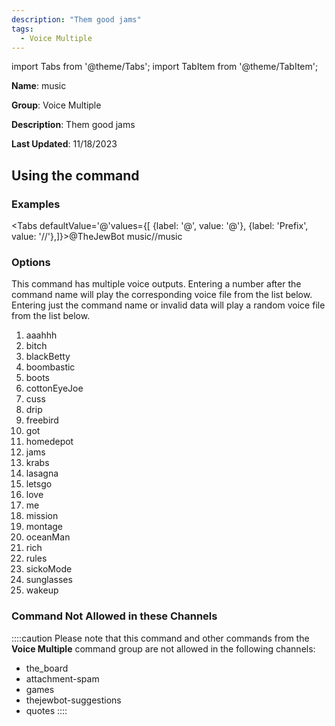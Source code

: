 ```yaml
---
description: "Them good jams"
tags:
  - Voice Multiple
---
```

import Tabs from '@theme/Tabs';
import TabItem from '@theme/TabItem';

**Name**: music

**Group**: Voice Multiple

**Description**: Them good jams

**Last Updated**: 11/18/2023

## Using the command

### Examples
<Tabs defaultValue='@'values={[ {label: '@', value: '@'}, {label: 'Prefix', value: '//'},]}><TabItem value='@'>@TheJewBot music</TabItem><TabItem value='//'>//music</TabItem></Tabs>

### Options

This command has multiple voice outputs. Entering a number after the command name will play the corresponding voice file from the list below. Entering just the command name or invalid data will play a random voice file from the list below.

 1. aaahhh
 1. bitch
 1. blackBetty
 1. boombastic
 1. boots
 1. cottonEyeJoe
 1. cuss
 1. drip
 1. freebird
 1. got
 1. homedepot
 1. jams
 1. krabs
 1. lasagna
 1. letsgo
 1. love
 1. me
 1. mission
 1. montage
 1. oceanMan
 1. rich
 1. rules
 1. sickoMode
 1. sunglasses
 1. wakeup

### Command Not Allowed in these Channels
::::caution Please note that this command and other commands from the **Voice Multiple** command group are not allowed in the following channels:
- the_board
- attachment-spam
- games
- thejewbot-suggestions
- quotes
::::